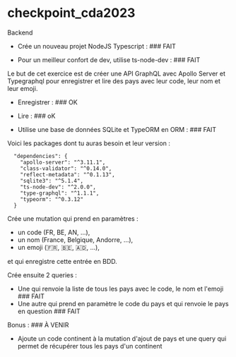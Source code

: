 # checkpoint_cda2023

Backend

- Crée un nouveau projet NodeJS Typescript : ### FAIT

- Pour un meilleur confort de dev, utilise ts-node-dev : ### FAIT

Le but de cet exercice est de créer une API GraphQL avec Apollo Server et Typegraphql pour enregistrer et lire des pays avec leur code, leur nom et leur emoji.
 - Enregistrer : ### OK
 - Lire : ### oK

- Utilise une base de données SQLite et TypeORM en ORM : ### FAIT

Voici les packages dont tu auras besoin et leur version :

```
  "dependencies": {
    "apollo-server": "^3.11.1",
    "class-validator": "^0.14.0",
    "reflect-metadata": "^0.1.13",
    "sqlite3": "^5.1.4",
    "ts-node-dev": "^2.0.0",
    "type-graphql": "^1.1.1",
    "typeorm": "^0.3.12"
  }
```

Crée une mutation qui prend en paramètres :

- un code (FR, BE, AN, ...),
- un nom (France, Belgique, Andorre, ...),
- un emoji (🇫🇷, 🇧🇪, 🇦🇩, ...),

et qui enregistre cette entrée en BDD.

Crée ensuite 2 queries :

- Une qui renvoie la liste de tous les pays avec le code, le nom et l'emoji ### FAIT
- Une autre qui prend en paramètre le code du pays et qui renvoie le pays en question ### FAIT

Bonus : ### À VENIR

- Ajoute un code continent à la mutation d'ajout de pays et une query qui permet de récupérer tous les pays d'un continent